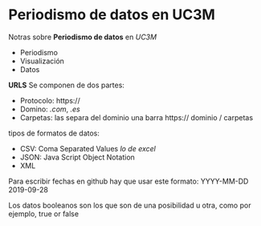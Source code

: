 # Periodismo de datos en UC3M

Notras sobre **Periodismo de datos** en *UC3M*
- Periodismo
- Visualización
- Datos


**URLS**
Se componen de dos partes:
- Protocolo: https://
- Domino: *.com*, *.es* 
- Carpetas: las separa del dominio una barra
https:// dominio / carpetas


tipos de formatos de datos:
- CSV: Coma Separated Values *lo de excel*
- JSON: Java Script Object Notation
- XML 

Para escribir fechas en github hay que usar este formato: YYYY-MM-DD 2019-09-28

Los datos booleanos son los que son de una posibilidad u otra, como por ejemplo, true or false

